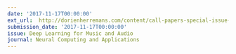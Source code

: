 ```yaml
---
date: '2017-11-17T00:00:00'
ext_url:  http://dorienherremans.com/content/call-papers-special-issue-deep-learning-music-and-audio-springer%E2%80%99s-neural-computing-and
submission_date: '2017-11-17T00:00:00'
issue: Deep Learning for Music and Audio
journal: Neural Computing and Applications
---
```

